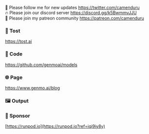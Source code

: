 🐣 Please follow me for new updates https://twitter.com/camenduru <br />
🔥 Please join our discord server https://discord.gg/k5BwmmvJJU <br />
🥳 Please join my patreon community https://patreon.com/camenduru <br />

###  🥪 Tost
https://tost.ai

### 🧬 Code
https://github.com/genmoai/models

### 🌐 Page
https://www.genmo.ai/blog

### 🖼 Output


### 🏢 Sponsor
[https://runpod.io](https://runpod.io?ref=iqi9iy8y)
